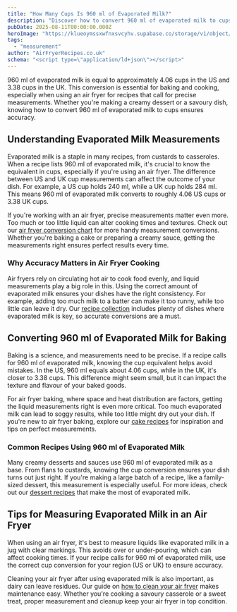 ```yaml
---
title: "How Many Cups Is 960 ml of Evaporated Milk?"
description: "Discover how to convert 960 ml of evaporated milk to cups for perfect baking and cooking every time. Includes UK and US measurements."
pubDate: 2025-08-11T00:00:00.000Z
heroImage: "https://klueoymssxwfnxsvcyhv.supabase.co/storage/v1/object/public/md/how-many-cups-is-960-ml-of-evaporated-milk-8edb0bc8.webp"
tags:
  - "measurement"
author: "AirFryerRecipes.co.uk"
schema: "<script type=\"application/ld+json\"></script>"
---
```


<p>960 ml of evaporated milk is equal to approximately 4.06 cups in the US and 3.38 cups in the UK. This conversion is essential for baking and cooking, especially when using an air fryer for recipes that call for precise measurements. Whether you're making a creamy dessert or a savoury dish, knowing how to convert 960 ml of evaporated milk to cups ensures accuracy.</p>  

<h2>Understanding Evaporated Milk Measurements</h2>  
<p>Evaporated milk is a staple in many recipes, from custards to casseroles. When a recipe lists 960 ml of evaporated milk, it's crucial to know the equivalent in cups, especially if you're using an air fryer. The difference between US and UK cup measurements can affect the outcome of your dish. For example, a US cup holds 240 ml, while a UK cup holds 284 ml. This means 960 ml of evaporated milk converts to roughly 4.06 US cups or 3.38 UK cups.</p>  

<p>If you're working with an air fryer, precise measurements matter even more. Too much or too little liquid can alter cooking times and textures. Check out our <a href=https://www.airfryerrecipe.co.uk/air-fryer-conversion-chart>air fryer conversion chart</a> for more handy measurement conversions. Whether you're baking a cake or preparing a creamy sauce, getting the measurements right ensures perfect results every time.</p>  

<h3>Why Accuracy Matters in Air Fryer Cooking</h3>  
<p>Air fryers rely on circulating hot air to cook food evenly, and liquid measurements play a big role in this. Using the correct amount of evaporated milk ensures your dishes have the right consistency. For example, adding too much milk to a batter can make it too runny, while too little can leave it dry. Our <a href=https://www.airfryerrecipe.co.uk/recipes>recipe collection</a> includes plenty of dishes where evaporated milk is key, so accurate conversions are a must.</p>  

<h2>Converting 960 ml of Evaporated Milk for Baking</h2>  
<p>Baking is a science, and measurements need to be precise. If a recipe calls for 960 ml of evaporated milk, knowing the cup equivalent helps avoid mistakes. In the US, 960 ml equals about 4.06 cups, while in the UK, it's closer to 3.38 cups. This difference might seem small, but it can impact the texture and flavour of your baked goods.</p>  

<p>For air fryer baking, where space and heat distribution are factors, getting the liquid measurements right is even more critical. Too much evaporated milk can lead to soggy results, while too little might dry out your dish. If you're new to air fryer baking, explore our <a href=https://www.airfryerrecipe.co.uk/recipe-category/cakes>cake recipes</a> for inspiration and tips on perfect measurements.</p>  

<h3>Common Recipes Using 960 ml of Evaporated Milk</h3>  
<p>Many creamy desserts and sauces use 960 ml of evaporated milk as a base. From flans to custards, knowing the cup conversion ensures your dish turns out just right. If you're making a large batch of a recipe, like a family-sized dessert, this measurement is especially useful. For more ideas, check out our <a href=https://www.airfryerrecipe.co.uk/recipe-category/dessert>dessert recipes</a> that make the most of evaporated milk.</p>  

<h2>Tips for Measuring Evaporated Milk in an Air Fryer</h2>  
<p>When using an air fryer, it's best to measure liquids like evaporated milk in a jug with clear markings. This avoids over or under-pouring, which can affect cooking times. If your recipe calls for 960 ml of evaporated milk, use the correct cup conversion for your region (US or UK) to ensure accuracy.</p>  

<p>Cleaning your air fryer after using evaporated milk is also important, as dairy can leave residues. Our guide on <a href=https://www.airfryerrecipe.co.uk/air-fryer-cleaner>how to clean your air fryer</a> makes maintenance easy. Whether you're cooking a savoury casserole or a sweet treat, proper measurement and cleanup keep your air fryer in top condition.</p>